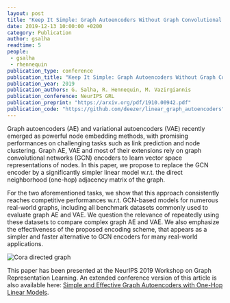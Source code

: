 ```yaml
---
layout: post
title: "Keep It Simple: Graph Autoencoders Without Graph Convolutional Networks"
date: 2019-12-13 10:00:00 +0200
category: Publication
author: gsalha
readtime: 5
people:
 - gsalha
 - rhennequin
publication_type: conference
publication_title: "Keep It Simple: Graph Autoencoders Without Graph Convolutional Networks"
publication_year: 2019
publication_authors: G. Salha, R. Hennequin, M. Vazirgiannis
publication_conference: NeurIPS GRL
publication_preprint: "https://arxiv.org/pdf/1910.00942.pdf"
publication_code: "https://github.com/deezer/linear_graph_autoencoders"
---
```


Graph autoencoders (AE) and variational autoencoders (VAE) recently emerged as powerful node embedding methods, with promising performances on challenging tasks such as link prediction and node clustering. Graph AE, VAE and most of their extensions rely on graph convolutional networks (GCN) encoders to learn vector space representations of nodes. In this paper, we propose to replace the GCN encoder by a significantly simpler linear model w.r.t. the direct neighborhood (one-hop) adjacency matrix of the graph.

For the two aforementioned tasks, we show that this approach consistently reaches competitive performances w.r.t. GCN-based models for numerous real-world graphs, including all benchmark datasets commonly used to evaluate graph AE and VAE. We question the relevance of repeatedly using these datasets to compare complex graph AE and VAE. We also emphasize the effectiveness of the proposed encoding scheme, that appears as a simpler and faster alternative to GCN encoders for many real-world applications.

<div class="publication-illustration">
    <img
        src="{{ '/static/images/publis/salha19neurips/linearsummary.png' | prepend: site.url }}"
        alt="Cora directed graph"/>
</div>

This paper has been presented at the NeurIPS 2019 Workshop on Graph Representation Learning. An extended conference version of this article is also available here: [Simple and Effective Graph Autoencoders with One-Hop Linear Models](https://arxiv.org/pdf/2001.07614.pdf).